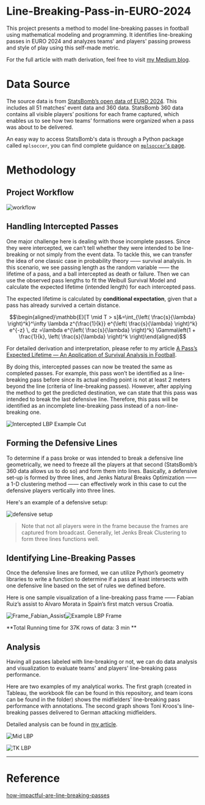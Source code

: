# Line-Breaking-Pass-in-EURO-2024
This project presents a method to model line-breaking passes in football using mathematical modeling and programming. It identifies line-breaking passes in EURO 2024 and analyzes teams' and players' passing prowess and style of play using this self-made metric.

For the full article with math derivation, feel free to visit [my Medium blog](https://medium.com/@WeiranLin/decoding-line-breaking-passes-in-euro-2024-806d8ac26882).

# Data Source
The source data is from [StatsBomb’s open data of EURO 2024](https://github.com/statsbomb/open-data). This includes all 51 matches’ event data and 360 data. StatsBomb 360 data contains all visible players’ positions for each frame captured, which enables us to see how two teams’ formations were organized when a pass was about to be delivered.

An easy way to access StatsBomb's data is through a Python package called `mplsoccer`, you can find complete guidance on [`mplsoccer`'s page](https://mplsoccer.readthedocs.io/en/latest/index.html).

# Methodology

## Project Workflow

![workflow](./Images/workflow.png)

## Handling Intercepted Passes

One major challenge here is dealing with those incomplete passes. Since they were intercepted, we can’t tell whether they were intended to be line-breaking or not simply from the event data. To tackle this, we can transfer the idea of one classic case in probability theory —— survival analysis. In this scenario, we see passing length as the random variable —— the lifetime of a pass, and a ball intercepted as death or failure. Then we can use the observed pass lengths to fit the Weibull Survival Model and calculate the expected lifetime (intended length) for each intercepted pass.

The expected lifetime is calculated by **conditional expectation**, given that a pass has already survived a certain distance.
```math
\begin{aligned}\mathbb{E}[T \mid T > s]&=\int_{\left( \frac{s}{\lambda} \right)^k}^\infty \lambda z^{\frac{1}{k}} e^{\left( \frac{s}{\lambda} \right)^k} e^{-z} \, dz =\lambda e^{\left( \frac{s}{\lambda} \right)^k} \Gamma\left(1 + \frac{1}{k}, \left( \frac{s}{\lambda} \right)^k \right)\end{aligned}
```
For detailed derivation and interpretation, please refer to my article [A Pass’s Expected Lifetime — An Application of Survival Analysis in Football](https://medium.com/@WeiranLin/a-passs-expected-lifetime-an-application-of-survival-analysis-in-football-1d4af36edca9).

By doing this, intercepted passes can now be treated the same as completed passes. For example, this pass won’t be identified as a line-breaking pass before since its actual ending point is not at least 2 meters beyond the line (criteria of line-breaking passes). However, after applying the method to get the predicted destination, we can state that this pass was intended to break the last defensive line. Therefore, this pass will be identified as an incomplete line-breaking pass instead of a non-line-breaking one.

![Intercepted LBP Example Cut](./Images/Intercepted-LBP-Example.png)

## Forming the Defensive Lines

To determine if a pass broke or was intended to break a defensive line geometrically, we need to freeze all the players at that second (StatsBomb’s 360 data allows us to do so) and form them into lines. Basically, a defensive set-up is formed by three lines, and Jenks Natural Breaks Optimization —— a 1-D clustering method —— can effectively work in this case to cut the defensive players vertically into three lines.

Here's an example of a defensive setup:

![defensive setup](./Images/kickoff-def-line.png)

> Note that not all players were in the frame because the frames are captured from broadcast. Generally, let Jenks Break Clustering to form three lines functions well.

## Identifying Line-Breaking Passes

Once the defensive lines are formed, we can utilize Python’s geometry libraries to write a function to determine if a pass at least intersects with one defensive line based on the set of rules we defined before. 

Here is one sample visualization of a line-breaking pass frame —— Fabian Ruiz’s assist to Alvaro Morata in Spain’s first match versus Croatia.

![Frame_Fabian_Assist](./Images/Frame-Fabian-Assist.png)![Example LBP Frame](./Images/Example-LBP-Frame.png)

**Total Running time for 37K rows of data: 3 min **

## Analysis

Having all passes labeled with line-breaking or not, we can do data analysis and visualization to evaluate teams' and players' line-breaking pass performance.

Here are two examples of my analytical works. The first graph (created in Tableau, the workbook file can be found in this repository, and team icons can be found in the folder) shows the midfielders' line-breaking pass performance with annotations. The second graph shows Toni Kroos's line-breaking passes delivered to German attacking midfielders.

Detailed analysis can be found in [my article](https://medium.com/@WeiranLin/decoding-line-breaking-passes-in-euro-2024-806d8ac26882).

![Mid LBP](./Images/Mid-LBP-Annotated.png)

![TK LBP](./Images/TK-LBP.png)

-----------------------------------------------------------------------------
# Reference
[how-impactful-are-line-breaking-passes](https://www.statsperform.com/resource/how-impactful-are-line-breaking-passes/)

